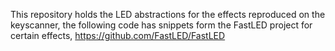 This repository holds the LED abstractions for the effects reproduced on the keyscanner, the following code has snippets form the FastLED project for certain effects, https://github.com/FastLED/FastLED
